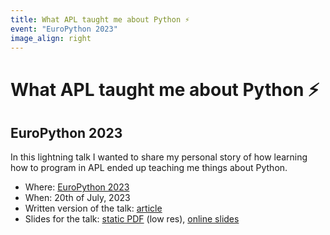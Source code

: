 ```yaml
---
title: What APL taught me about Python ⚡️
event: "EuroPython 2023"
image_align: right
---
```


# What APL taught me about Python ⚡️

## EuroPython 2023

In this lightning talk I wanted to share my personal story of how learning how to program in APL ended up teaching me things about Python.

 - Where: [EuroPython 2023](http://ep2023.europython.eu/)
 - When: 20th of July, 2023
 - Written version of the talk: [article](/blog/what-learning-apl-taught-me-about-python)
 - Slides for the talk: [static PDF][pdf-slides] (low res), [online slides][snappify-slides]


[pdf-slides]: https://github.com/mathspp/talks/blob/main/20230720-what-apl-taught-me-about-python/slides.pdf
[snappify-slides]: https://snappify.com/view/d46df910-a3bf-4851-9047-24dfa87a4f56
